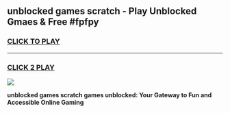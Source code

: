 
## unblocked games scratch - Play Unblocked Gmaes & Free #fpfpy
<h3>
<a href="https://news.freeplayer.one?title=unblocked_games_scratch&ref=03M">CLICK TO PLAY</a></h3>
<hr>

<h3>
<a href="https://news.freeplayer.one?title=unblocked_games_scratch&ref=03M">CLICK 2 PLAY</a>
  
</h3>

<a href="https://news.freeplayer.one?title=unblocked_games_scratch&ref=03M"><img src="https://clearcache.store/games.png"></a>


**unblocked games scratch games unblocked: Your Gateway to Fun and Accessible Online Gaming**
